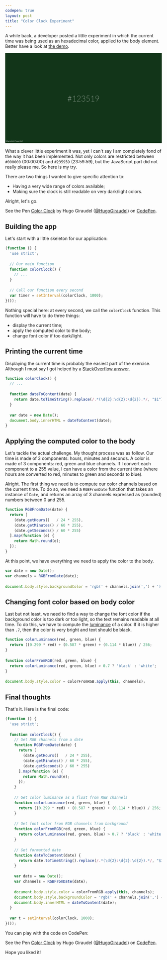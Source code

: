 ```yaml
---
codepen: true
layout: post
title: "Color Clock Experiment"
---
```


A while back, a developer posted a little experiment in which the current time was being used as an hexadecimal color, applied to the body element. Better have a look at [the demo](http://www.jacopocolo.com/hexclock/#).

![Hexclock experiment](/images/color-clock-experiment__hexclock.png)

What a clever little experiment it was, yet I can't say I am completely fond of the way it has been implemented. Not only colors are restricted between `#000000` (00:00:00) and `#235959` (23:59:59), but the JavaScript part did not really please me. So here is my try.

There are two things I wanted to give specific attention to:

* Having a very wide range of colors available;
* Making sure the clock is still readable on very dark/light colors.

Alright, let's go.

<p data-height="314" data-theme-id="0" data-slug-hash="JobxQR" data-default-tab="result" data-user="HugoGiraudel" class='codepen'>See the Pen <a href='http://codepen.io/HugoGiraudel/pen/JobxQR/'>Color Clock</a> by Hugo Giraudel (<a href='http://codepen.io/HugoGiraudel'>@HugoGiraudel</a>) on <a href='http://codepen.io'>CodePen</a>.</p>

## Building the app

Let's start with a little skeleton for our application:

```javascript
(function () {
  'use strict';

  // Our main function
  function colorClock() {
    // ...
  }

  // Call our function every second
  var timer = setInterval(colorClock, 1000);
}());
```

Nothing special here: at every second, we call the `colorClock` function. This function will have to do three things:

* display the current time;
* apply the computed color to the body;
* change font color if too dark/light.

## Printing the current time

Displaying the current time is probably the easiest part of the exercise. Although I must say I got helped by a [StackOverflow answer](http://stackoverflow.com/a/12612778).

```javascript
function colorClock() {
  // ...

  function dateToContent(date) {
    return date.toTimeString().replace(/.*(\d{2}:\d{2}:\d{2}).*/, "$1");
  }

  var date = new Date();
  document.body.innerHTML = dateToContent(date);
}
```

## Applying the computed color to the body

Let's tackle the actual challenge. My thought process was as follow. Our time is made of 3 components: hours, minutes and seconds. A color is made of 3 components: red, green and blue channels. If I convert each component to a 255 value, I can have a color from the current time (where hours are converted to red, minutes to green and seconds to blue).

Alright. The first thing we need is to compute our color channels based on the current time. To do so, we need a `RGBFromDate` function that takes an instance of `Date`, and returns an array of 3 channels expressed as (rounded) numbers between 0 and 255.

```javascript
function RGBFromDate(date) {
  return [
    (date.getHours()   / 24 * 255),
    (date.getMinutes() / 60 * 255),
    (date.getSeconds() / 60 * 255)
  ].map(function (e) {
    return Math.round(e);
  });
}
```

At this point, we have everything we need to apply the color to the body.

```javascript
var date = new Date();
var channels = RGBFromDate(date);

document.body.style.backgroundColor = 'rgb(' + channels.join(',') + ')';
```

## Changing font color based on body color

Last but not least, we need to find a way to change the font color if the background color is too dark or too light, so the text remains readable at all time. To do this, we have to compute the [luminance](http://en.wikipedia.org/wiki/Relative_luminance) of a color. If it is higher than `.7`, then the color is very bright and text should be black.

```javascript
function colorLuminance(red, green, blue) {
  return ((0.299 * red) + (0.587 * green) + (0.114 * blue)) / 256;
}

function colorFromRGB(red, green, blue) {
  return colorLuminance(red, green, blue) > 0.7 ? 'black' : 'white';
}

document.body.style.color = colorFromRGB.apply(this, channels);
```

## Final thoughts

That's it. Here is the final code:

```javascript
(function () {
  'use strict';

  function colorClock() {
    // Get RGB channels from a date
    function RGBFromDate(date) {
      return [
        (date.getHours()   / 24 * 255),
        (date.getMinutes() / 60 * 255),
        (date.getSeconds() / 60 * 255)
      ].map(function (e) {
        return Math.round(e);
      });
    }

    // Get color luminance as a float from RGB channels
    function colorLuminance(red, green, blue) {
      return ((0.299 * red) + (0.587 * green) + (0.114 * blue)) / 256;
    }

    // Get font color from RGB channels from background
    function colorFromRGB(red, green, blue) {
      return colorLuminance(red, green, blue) > 0.7 ? 'black' : 'white';
    }

    // Get formatted date
    function dateToContent(date) {
      return date.toTimeString().replace(/.*(\d{2}:\d{2}:\d{2}).*/, "$1");
    }

    var date = new Date();
    var channels = RGBFromDate(date);

    document.body.style.color = colorFromRGB.apply(this, channels);
    document.body.style.backgroundColor = 'rgb(' + channels.join(',') + ')';
    document.body.innerHTML = dateToContent(date);
  }

  var t = setInterval(colorClock, 1000);
}());
```

You can play with the code on CodePen:

<p data-height="314" data-theme-id="0" data-slug-hash="JobxQR" data-default-tab="result" data-user="HugoGiraudel" class='codepen'>See the Pen <a href='http://codepen.io/HugoGiraudel/pen/JobxQR/'>Color Clock</a> by Hugo Giraudel (<a href='http://codepen.io/HugoGiraudel'>@HugoGiraudel</a>) on <a href='http://codepen.io'>CodePen</a>.</p>

Hope you liked it!
